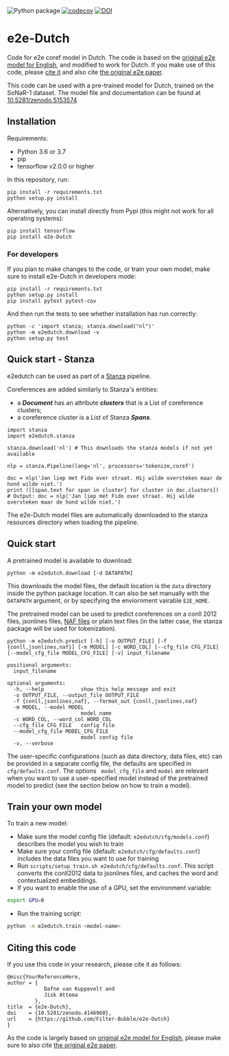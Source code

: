 ![Python package](https://github.com/Filter-Bubble/e2e-Dutch/workflows/Python%20package/badge.svg)
[![codecov](https://codecov.io/gh/Filter-Bubble/e2e-coref/branch/master/graph/badge.svg)](https://codecov.io/gh/Filter-Bubble/e2e-coref)
[![DOI](https://zenodo.org/badge/276878416.svg)](https://zenodo.org/badge/latestdoi/276878416)


# e2e-Dutch
Code for e2e coref model in Dutch. The code is based on the [original e2e model for English](https://github.com/kentonl/e2e-coref), and modified to work for Dutch.
If you make use of this code, please [cite it](#citing-this-code) and also cite [the original e2e paper](https://arxiv.org/abs/1804.05392).

This code can be used with a pre-trained model for Dutch, trained on the SoNaR-1 dataset. The model file and documentation can be found at [10.5281/zenodo.5153574](https://zenodo.org/record/5153575)

## Installation
Requirements:
- Python 3.6 or 3.7
- pip
- tensorflow v2.0.0 or higher

In this repository, run:
```
pip install -r requirements.txt
python setup.py install
```

Alternatively, you can install directly from Pypi (this might not work for all operating systems):
```
pip install tensorflow
pip install e2e-Dutch
```

### For developers
If you plan to make changes to the code, or train your own model, make sure to install e2e-Dutch in developers mode:
```
pip install -r requirements.txt
python setup.py install
pip install pytest pytest-cov
```

And then run the tests to see whether installation has run correctly:
```
python -c 'import stanza; stanza.download("nl")'
python -m e2edutch.download -v
python setup.py test
```

## Quick start - Stanza

e2edutch can be used as part of a [Stanza](https://stanfordnlp.github.io/stanza/) pipeline.

Coreferences are added similarly to Stanza's entities:
 * a ___Document___ has an attribute ___clusters___ that is a List of coreference clusters;
 * a coreference cluster is a List of Stanza ___Spans___.

```
import stanza
import e2edutch.stanza

stanza.download('nl') # This downloads the stanza models if not yet available

nlp = stanza.Pipeline(lang='nl', processors='tokenize,coref')

doc = nlp('Jan liep met Fido over straat. Hij wilde oversteken maar de hond wilde niet.')
print ([[span.text for span in cluster] for cluster in doc.clusters])
# Output: doc = nlp('Jan liep met Fido over straat. Hij wilde oversteken maar de hond wilde niet.')
```

The e2e-Dutch model files are automatically downloaded to the stanza resources directory when loading the pipeline.

## Quick start
A pretrained model is available to download:
```
python -m e2edutch.download [-d DATAPATH]
```
This downloads the model files, the default location is the `data` directory inside the python package location.
It can also be set manually with the `DATAPATH` argument, or by specifying the enviornment vairable `E2E_HOME`.



The pretrained model can be used to predict coreferences on a conll 2012 files, jsonlines files, [NAF files](https://github.com/newsreader/NAF) or plain text files (in the latter case, the stanza package will be used for tokenization).
```
python -m e2edutch.predict [-h] [-o OUTPUT_FILE] [-f {conll,jsonlines,naf}] [-m MODEL] [-c WORD_COL] [--cfg_file CFG_FILE] [--model_cfg_file MODEL_CFG_FILE] [-v] input_filename

positional arguments:
  input_filename

optional arguments:
  -h, --help            show this help message and exit
  -o OUTPUT_FILE, --output_file OUTPUT_FILE
  -f {conll,jsonlines,naf}, --format_out {conll,jsonlines,naf}
  -m MODEL, --model MODEL
                        model name
  -c WORD_COL, --word_col WORD_COL
  --cfg_file CFG_FILE   config file
  --model_cfg_file MODEL_CFG_FILE
                        model config file
  -v, --verbose
```
The user-specific configurations (such as data directory, data files, etc) can be provided in a separate config file, the defaults are specified in `cfg/defaults.conf`. The options ` model_cfg_file` and `model` are relevant when you want to use a user-specified model instead of the pretrained model to predict (see the section below on how to train a model).


## Train your own model
To train a new model:
- Make sure the model config file (default: `e2edutch/cfg/models.conf`) describes the model you wish to train
- Make sure your config file (default: `e2edutch/cfg/defaults.conf`) includes the data files you want to use for training
- Run `scripts/setup_train.sh e2edutch/cfg/defaults.conf`. This script converts the conll2012 data to jsonlines files, and caches the word and contextualized embeddings.
- If you want to enable the use of a GPU, set the environment variable:
```bash
export GPU=0
```
- Run the training script:
```bash
python -m e2edutch.train <model-name>
```
## Citing this code
If you use this code in your research, please cite it as follows:
```
@misc{YourReferenceHere,
author = {
            Dafne van Kuppevelt and
            Jisk Attema
         },
title  = {e2e-Dutch},
doi    = {10.5281/zenodo.4146960},
url    = {https://github.com/Filter-Bubble/e2e-Dutch}
}
```
As the code is largely based on [original e2e model for English](https://github.com/kentonl/e2e-coref), please make sure to also cite [the original e2e paper](https://arxiv.org/abs/1804.05392).
